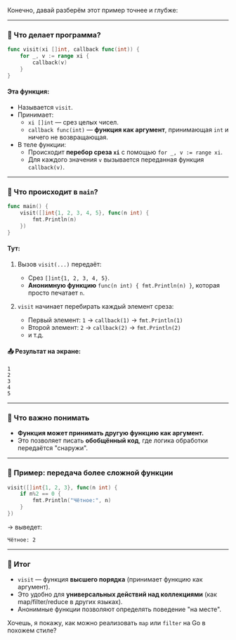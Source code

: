 Конечно, давай разберём этот пример точнее и глубже:

---

### 🧩 Что делает программа?

```go
func visit(xi []int, callback func(int)) {
	for _, v := range xi {
		callback(v)
	}
}
```

#### Эта функция:
- Называется `visit`.
- Принимает:
  - `xi []int` — срез целых чисел.
  - `callback func(int)` — **функция как аргумент**, принимающая `int` и ничего не возвращающая.
- В теле функции:
  - Происходит **перебор среза `xi`** с помощью `for _, v := range xi`.
  - Для каждого значения `v` вызывается переданная функция `callback(v)`.

---

### 🔽 Что происходит в `main`?

```go
func main() {
	visit([]int{1, 2, 3, 4, 5}, func(n int) {
		fmt.Println(n)
	})
}
```

#### Тут:
1. Вызов `visit(...)` передаёт:
   - Срез `[]int{1, 2, 3, 4, 5}`.
   - **Анонимную функцию** `func(n int) { fmt.Println(n) }`, которая просто печатает `n`.

2. `visit` начинает перебирать каждый элемент среза:
   - Первый элемент: `1` → `callback(1)` → `fmt.Println(1)`
   - Второй элемент: `2` → `callback(2)` → `fmt.Println(2)`
   - и т.д.

#### 📤 Результат на экране:

```
1
2
3
4
5
```

---

### 🧠 Что важно понимать

- **Функция может принимать другую функцию как аргумент.**
- Это позволяет писать **обобщённый код**, где логика обработки передаётся "снаружи".

---

### 🧪 Пример: передача более сложной функции

```go
visit([]int{1, 2, 3}, func(n int) {
	if n%2 == 0 {
		fmt.Println("Чётное:", n)
	}
})
```

→ выведет:
```
Чётное: 2
```

---

### 📌 Итог

- `visit` — функция **высшего порядка** (принимает функцию как аргумент).
- Это удобно для **универсальных действий над коллекциями** (как map/filter/reduce в других языках).
- Анонимные функции позволяют определять поведение "на месте".

Хочешь, я покажу, как можно реализовать `map` или `filter` на Go в похожем стиле?